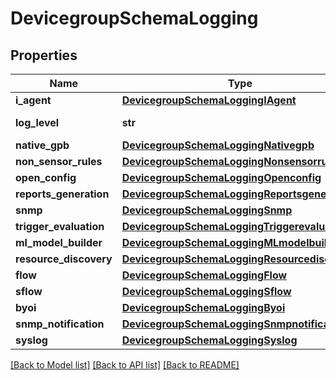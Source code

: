 # DevicegroupSchemaLogging

## Properties
Name | Type | Description | Notes
------------ | ------------- | ------------- | -------------
**i_agent** | [**DevicegroupSchemaLoggingIAgent**](DevicegroupSchemaLoggingIAgent.md) |  | [optional] 
**log_level** | **str** | Global log level | [optional] 
**native_gpb** | [**DevicegroupSchemaLoggingNativegpb**](DevicegroupSchemaLoggingNativegpb.md) |  | [optional] 
**non_sensor_rules** | [**DevicegroupSchemaLoggingNonsensorrules**](DevicegroupSchemaLoggingNonsensorrules.md) |  | [optional] 
**open_config** | [**DevicegroupSchemaLoggingOpenconfig**](DevicegroupSchemaLoggingOpenconfig.md) |  | [optional] 
**reports_generation** | [**DevicegroupSchemaLoggingReportsgeneration**](DevicegroupSchemaLoggingReportsgeneration.md) |  | [optional] 
**snmp** | [**DevicegroupSchemaLoggingSnmp**](DevicegroupSchemaLoggingSnmp.md) |  | [optional] 
**trigger_evaluation** | [**DevicegroupSchemaLoggingTriggerevaluation**](DevicegroupSchemaLoggingTriggerevaluation.md) |  | [optional] 
**ml_model_builder** | [**DevicegroupSchemaLoggingMLmodelbuilder**](DevicegroupSchemaLoggingMLmodelbuilder.md) |  | [optional] 
**resource_discovery** | [**DevicegroupSchemaLoggingResourcediscovery**](DevicegroupSchemaLoggingResourcediscovery.md) |  | [optional] 
**flow** | [**DevicegroupSchemaLoggingFlow**](DevicegroupSchemaLoggingFlow.md) |  | [optional] 
**sflow** | [**DevicegroupSchemaLoggingSflow**](DevicegroupSchemaLoggingSflow.md) |  | [optional] 
**byoi** | [**DevicegroupSchemaLoggingByoi**](DevicegroupSchemaLoggingByoi.md) |  | [optional] 
**snmp_notification** | [**DevicegroupSchemaLoggingSnmpnotification**](DevicegroupSchemaLoggingSnmpnotification.md) |  | [optional] 
**syslog** | [**DevicegroupSchemaLoggingSyslog**](DevicegroupSchemaLoggingSyslog.md) |  | [optional] 

[[Back to Model list]](../README.md#documentation-for-models) [[Back to API list]](../README.md#documentation-for-api-endpoints) [[Back to README]](../README.md)



